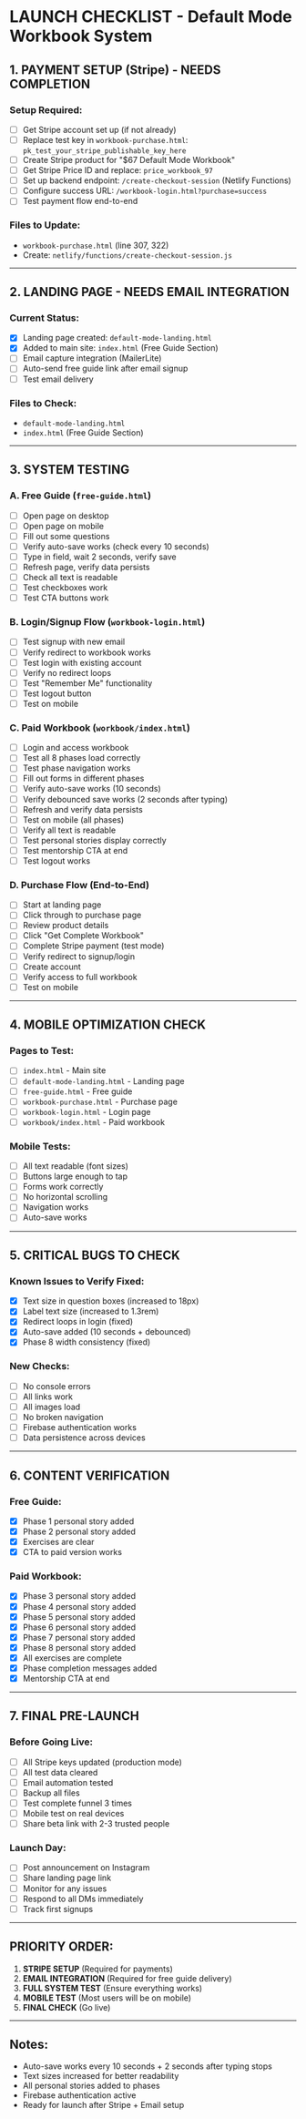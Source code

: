 # LAUNCH CHECKLIST - Default Mode Workbook System

## 1. PAYMENT SETUP (Stripe) - NEEDS COMPLETION

### Setup Required:
- [ ] Get Stripe account set up (if not already)
- [ ] Replace test key in `workbook-purchase.html`: `pk_test_your_stripe_publishable_key_here`
- [ ] Create Stripe product for "$67 Default Mode Workbook"
- [ ] Get Stripe Price ID and replace: `price_workbook_97`
- [ ] Set up backend endpoint: `/create-checkout-session` (Netlify Functions)
- [ ] Configure success URL: `/workbook-login.html?purchase=success`
- [ ] Test payment flow end-to-end

### Files to Update:
- `workbook-purchase.html` (line 307, 322)
- Create: `netlify/functions/create-checkout-session.js`

---

## 2. LANDING PAGE - NEEDS EMAIL INTEGRATION

### Current Status:
- [x] Landing page created: `default-mode-landing.html`
- [x] Added to main site: `index.html` (Free Guide Section)
- [ ] Email capture integration (MailerLite)
- [ ] Auto-send free guide link after email signup
- [ ] Test email delivery

### Files to Check:
- `default-mode-landing.html`
- `index.html` (Free Guide Section)

---

## 3. SYSTEM TESTING

### A. Free Guide (`free-guide.html`)
- [ ] Open page on desktop
- [ ] Open page on mobile
- [ ] Fill out some questions
- [ ] Verify auto-save works (check every 10 seconds)
- [ ] Type in field, wait 2 seconds, verify save
- [ ] Refresh page, verify data persists
- [ ] Check all text is readable
- [ ] Test checkboxes work
- [ ] Test CTA buttons work

### B. Login/Signup Flow (`workbook-login.html`)
- [ ] Test signup with new email
- [ ] Verify redirect to workbook works
- [ ] Test login with existing account
- [ ] Verify no redirect loops
- [ ] Test "Remember Me" functionality
- [ ] Test logout button
- [ ] Test on mobile

### C. Paid Workbook (`workbook/index.html`)
- [ ] Login and access workbook
- [ ] Test all 8 phases load correctly
- [ ] Test phase navigation works
- [ ] Fill out forms in different phases
- [ ] Verify auto-save works (10 seconds)
- [ ] Verify debounced save works (2 seconds after typing)
- [ ] Refresh and verify data persists
- [ ] Test on mobile (all phases)
- [ ] Verify all text is readable
- [ ] Test personal stories display correctly
- [ ] Test mentorship CTA at end
- [ ] Test logout works

### D. Purchase Flow (End-to-End)
- [ ] Start at landing page
- [ ] Click through to purchase page
- [ ] Review product details
- [ ] Click "Get Complete Workbook"
- [ ] Complete Stripe payment (test mode)
- [ ] Verify redirect to signup/login
- [ ] Create account
- [ ] Verify access to full workbook
- [ ] Test on mobile

---

## 4. MOBILE OPTIMIZATION CHECK

### Pages to Test:
- [ ] `index.html` - Main site
- [ ] `default-mode-landing.html` - Landing page
- [ ] `free-guide.html` - Free guide
- [ ] `workbook-purchase.html` - Purchase page
- [ ] `workbook-login.html` - Login page
- [ ] `workbook/index.html` - Paid workbook

### Mobile Tests:
- [ ] All text readable (font sizes)
- [ ] Buttons large enough to tap
- [ ] Forms work correctly
- [ ] No horizontal scrolling
- [ ] Navigation works
- [ ] Auto-save works

---

## 5. CRITICAL BUGS TO CHECK

### Known Issues to Verify Fixed:
- [x] Text size in question boxes (increased to 18px)
- [x] Label text size (increased to 1.3rem)
- [x] Redirect loops in login (fixed)
- [x] Auto-save added (10 seconds + debounced)
- [x] Phase 8 width consistency (fixed)

### New Checks:
- [ ] No console errors
- [ ] All links work
- [ ] All images load
- [ ] No broken navigation
- [ ] Firebase authentication works
- [ ] Data persistence across devices

---

## 6. CONTENT VERIFICATION

### Free Guide:
- [x] Phase 1 personal story added
- [x] Phase 2 personal story added
- [x] Exercises are clear
- [x] CTA to paid version works

### Paid Workbook:
- [x] Phase 3 personal story added
- [x] Phase 4 personal story added
- [x] Phase 5 personal story added
- [x] Phase 6 personal story added
- [x] Phase 7 personal story added
- [x] Phase 8 personal story added
- [x] All exercises are complete
- [x] Phase completion messages added
- [x] Mentorship CTA at end

---

## 7. FINAL PRE-LAUNCH

### Before Going Live:
- [ ] All Stripe keys updated (production mode)
- [ ] All test data cleared
- [ ] Email automation tested
- [ ] Backup all files
- [ ] Test complete funnel 3 times
- [ ] Mobile test on real devices
- [ ] Share beta link with 2-3 trusted people

### Launch Day:
- [ ] Post announcement on Instagram
- [ ] Share landing page link
- [ ] Monitor for any issues
- [ ] Respond to all DMs immediately
- [ ] Track first signups

---

## PRIORITY ORDER:

1. **STRIPE SETUP** (Required for payments)
2. **EMAIL INTEGRATION** (Required for free guide delivery)
3. **FULL SYSTEM TEST** (Ensure everything works)
4. **MOBILE TEST** (Most users will be on mobile)
5. **FINAL CHECK** (Go live)

---

## Notes:
- Auto-save works every 10 seconds + 2 seconds after typing stops
- Text sizes increased for better readability
- All personal stories added to phases
- Firebase authentication active
- Ready for launch after Stripe + Email setup

